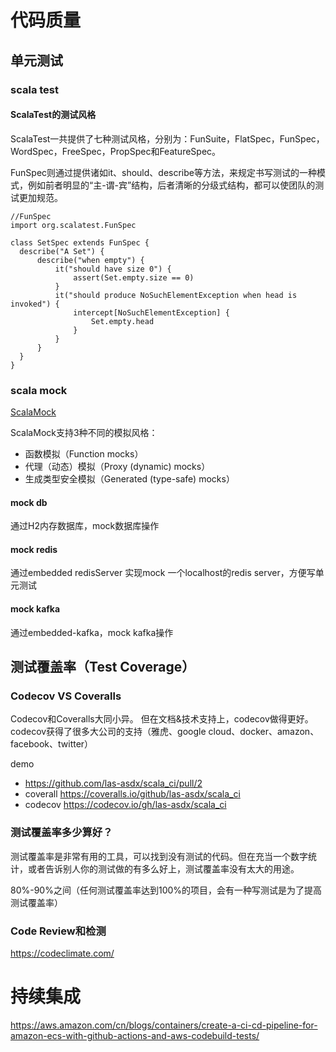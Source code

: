 # 代码质量

##  单元测试

### scala test

#### ScalaTest的测试风格

  ScalaTest一共提供了七种测试风格，分别为：FunSuite，FlatSpec，FunSpec，WordSpec，FreeSpec，PropSpec和FeatureSpec。
  
  FunSpec则通过提供诸如it、should、describe等方法，来规定书写测试的一种模式，例如前者明显的“主-谓-宾”结构，后者清晰的分级式结构，都可以使团队的测试更加规范。
```
//FunSpec
import org.scalatest.FunSpec

class SetSpec extends FunSpec {
  describe("A Set") {
      describe("when empty") {
          it("should have size 0") {
              assert(Set.empty.size == 0)
          }
          it("should produce NoSuchElementException when head is invoked") {
              intercept[NoSuchElementException] {
                  Set.empty.head
              }
          }
      }
  }
}
```
### scala mock

[ScalaMock](https://scalamock.org/user-guide/)

ScalaMock支持3种不同的模拟风格：

- 函数模拟（Function mocks）
- 代理（动态）模拟（Proxy (dynamic) mocks）
- 生成类型安全模拟（Generated (type-safe) mocks）

#### mock db
    
  通过H2内存数据库，mock数据库操作

#### mock redis

  通过embedded redisServer 实现mock 一个localhost的redis server，方便写单元测试

#### mock kafka

  通过embedded-kafka，mock kafka操作

## 测试覆盖率（Test Coverage）

### Codecov VS Coveralls
    
  Codecov和Coveralls大同小异。 但在文档&技术支持上，codecov做得更好。codecov获得了很多大公司的支持（雅虎、google cloud、docker、amazon、facebook、twitter）
  
  demo
- https://github.com/las-asdx/scala_ci/pull/2
- coverall https://coveralls.io/github/las-asdx/scala_ci
- codecov https://codecov.io/gh/las-asdx/scala_ci

### 测试覆盖率多少算好？

  测试覆盖率是非常有用的工具，可以找到没有测试的代码。但在充当一个数字统计，或者告诉别人你的测试做的有多么好上，测试覆盖率没有太大的用途。

  80%-90%之间（任何测试覆盖率达到100%的项目，会有一种写测试是为了提高测试覆盖率）

### Code Review和检测

https://codeclimate.com/
    
# 持续集成

https://aws.amazon.com/cn/blogs/containers/create-a-ci-cd-pipeline-for-amazon-ecs-with-github-actions-and-aws-codebuild-tests/


